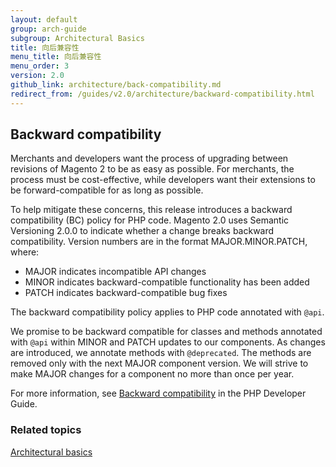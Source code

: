 ```yaml
---
layout: default
group: arch-guide
subgroup: Architectural Basics
title: 向后兼容性
menu_title: 向后兼容性
menu_order: 3
version: 2.0
github_link: architecture/back-compatibility.md
redirect_from: /guides/v2.0/architecture/backward-compatibility.html
---
```


<h2>Backward compatibility</h2>


Merchants and developers want the process of upgrading between revisions of Magento 2 to be as easy as possible. For merchants, the process must be cost-effective, while developers want their extensions to be forward-compatible for as long as possible.

To help mitigate these concerns, this release introduces a backward compatibility (BC) policy for PHP code. Magento 2.0 uses Semantic Versioning 2.0.0 to indicate whether a change breaks backward compatibility. Version numbers are in the format MAJOR.MINOR.PATCH, where:

* MAJOR indicates incompatible API changes
* MINOR indicates backward-compatible functionality has been added
* PATCH indicates backward-compatible bug fixes

The backward compatibility policy applies to PHP code annotated with `@api`.

We promise to be backward compatible for classes and methods annotated with `@api` within MINOR and PATCH updates to our components. As changes are introduced, we annotate methods with `@deprecated`. The methods are removed only with the next MAJOR component version. We will strive to make MAJOR changes for a component no more than once per year.

For more information, see [Backward compatibility]({{page.baseurl}}/extension-dev-guide/backward-compatibility.html) in the PHP Developer Guide.

<h3>Related topics</h3>

<a href="{{page.baseurl}}architecture/archi_perspectives/ABasics_intro.html">Architectural basics</a>
